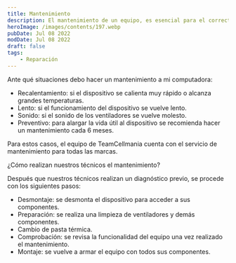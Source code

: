 ```yaml
---
title: Mantenimiento
description: El mantenimiento de un equipo, es esencial para el correcto funcionamiento y alargar la vida útil de nuestro dispositivo.
heroImage: /images/contents/197.webp
pubDate: Jul 08 2022
modDate: Jul 08 2022
draft: false
tags: 
    - Reparación
---
```


Ante qué situaciones debo hacer un mantenimiento a mi computadora:

- Recalentamiento: si el dispositivo se calienta muy rápido o alcanza grandes temperaturas.
- Lento: si el funcionamiento del dispositivo se vuelve lento.
- Sonido: si el sonido de los ventiladores se vuelve molesto.
- Preventivo: para alargar la vida útil al dispositivo se recomienda hacer un mantenimiento cada 6 meses.

Para estos casos, el equipo de TeamCellmania cuenta con el servicio de mantenimiento para todas las marcas.

¿Cómo realizan nuestros técnicos el mantenimiento?

Después que nuestros técnicos realizan un diagnóstico previo, se procede con los siguientes pasos:

- Desmontaje: se desmonta el dispositivo para acceder a sus componentes.
- Preparación: se realiza una limpieza de ventiladores y demás componentes.
- Cambio de pasta térmica.
- Comprobación: se revisa la funcionalidad del equipo una vez realizado el mantenimiento.
- Montaje: se vuelve a armar el equipo con todos sus componentes.
